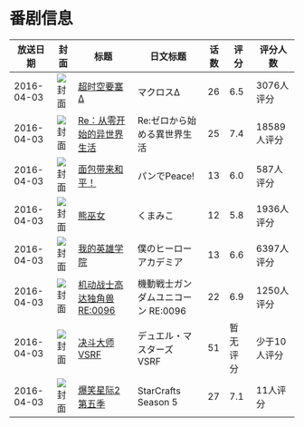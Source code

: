# 番剧信息

|放送日期|封面|标题|日文标题|话数|评分|评分人数|
|---|---|---|---|---|---|---|
|2016-04-03|![封面](https://lain.bgm.tv/pic/cover/c/31/79/100858_95wYv.jpg)|[超时空要塞Δ](https://bangumi.tv/subject/100858)|マクロスΔ|26|6.5|3076人评分|
|2016-04-03|![封面](https://lain.bgm.tv/pic/cover/c/cb/78/140001_Ew1mo.jpg)|[Re：从零开始的异世界生活](https://bangumi.tv/subject/140001)|Re:ゼロから始める異世界生活|25|7.4|18589人评分|
|2016-04-03|![封面](https://lain.bgm.tv/pic/cover/c/a8/92/144650_OwONO.jpg)|[面包带来和平！](https://bangumi.tv/subject/144650)|パンでPeace!|13|6.0|587人评分|
|2016-04-03|![封面](https://lain.bgm.tv/pic/cover/c/4f/c8/148361_nEFsC.jpg)|[熊巫女](https://bangumi.tv/subject/148361)|くまみこ|12|5.8|1936人评分|
|2016-04-03|![封面](https://lain.bgm.tv/pic/cover/c/c3/83/150955_dHMf9.jpg)|[我的英雄学院](https://bangumi.tv/subject/150955)|僕のヒーローアカデミア|13|6.6|6397人评分|
|2016-04-03|![封面](https://lain.bgm.tv/pic/cover/c/50/20/169917_6U6fj.jpg)|[机动战士高达独角兽 RE:0096](https://bangumi.tv/subject/169917)|機動戦士ガンダムユニコーン RE:0096|22|6.9|1250人评分|
|2016-04-03|![封面](https://lain.bgm.tv/pic/cover/c/5b/43/175433_B0nll.jpg)|[决斗大师VSRF](https://bangumi.tv/subject/175433)|デュエル・マスターズ VSRF|51|暂无评分|少于10人评分|
|2016-04-03|![封面](https://lain.bgm.tv/pic/cover/c/c3/3c/230901_S58me.jpg)|[爆笑星际2 第五季](https://bangumi.tv/subject/230901)|StarCrafts Season 5|27|7.1|11人评分|
